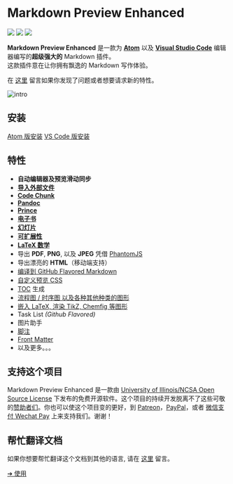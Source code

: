 # Markdown Preview Enhanced

[![](https://img.shields.io/github/tag/shd101wyy/markdown-preview-enhanced.svg)](https://github.com/shd101wyy/markdown-preview-enhanced/releases) ![](https://img.shields.io/apm/dm/markdown-preview-enhanced.svg)  [![](https://img.shields.io/github/stars/shd101wyy/markdown-preview-enhanced.svg?style=social&label=Star)](https://github.com/shd101wyy/markdown-preview-enhanced)  

**Markdown Preview Enhanced** 是一款为 [**Atom**](https://atom.io/packages/markdown-preview-enhanced) 以及 [**Visual Studio Code**](https://marketplace.visualstudio.com/items?itemName=shd101wyy.markdown-preview-enhanced) 编辑器编写的**超级强大的** Markdown 插件。    
这款插件意在让你拥有飘逸的 Markdown 写作体验。

在 [这里](https://github.com/shd101wyy/markdown-preview-enhanced/issues) 留言如果你发现了问题或者想要请求新的特性。

![intro](https://user-images.githubusercontent.com/1908863/28227953-eb6eefa4-68a1-11e7-8769-96ea83facf3b.png)

## 安装
[Atom 版安装](zh-cn/installation.md)
[VS Code 版安装](zh-cn/vscode-installation.md)

## 特性

- **自动编辑器及预览滑动同步**  
- **[导入外部文件](zh-cn/file-imports.md)**
- **[Code Chunk](zh-cn/code-chunk.md)**
- **[Pandoc](zh-cn/pandoc.md)**
- **[Prince](zh-cn/prince.md)**  
- **[电子书](zh-cn/ebook.md)**
- **[幻灯片](zh-cn/presentation.md)**
- **[可扩展性](developer.md?id=how-to-write-extensions)**
- **[LaTeX 数学](zh-cn/math.md)**  
- 导出 **PDF**, **PNG**, 以及 **JPEG** 凭借 [PhantomJS](zh-cn/phantomjs.md)   
- 导出漂亮的 **HTML**（移动端支持）  
- [编译到 GitHub Flavored Markdown](zh-cn/markdown.md)
- [自定义预览 CSS](zh-cn/customize-css.md)  
- [TOC](zh-cn/toc.md) 生成  
- [流程图 / 时序图 以及各种其他种类的图形](zh-cn/diagrams.md)
- [嵌入 LaTeX, 渲染 TikZ, Chemfig 等图形](zh-cn/code-chunk.md?id=latex)
- Task List *(Github Flavored)*  
- 图片助手
- [脚注](https://github.com/shd101wyy/markdown-preview-enhanced/issues/35)  
- [Front Matter](https://github.com/shd101wyy/markdown-preview-enhanced/issues/100)
- 以及更多。。。

## 支持这个项目
Markdown Preview Enhanced 是一款由 [University of Illinois/NCSA Open Source License](LICENSE.md) 下发布的免费开源软件。这个项目的持续开发脱离不了这些可敬的[赞助者们](backers.md)。你也可以使这个项目变的更好，到 [Patreon](https://www.patreon.com/shd101wyy)，[PayPal](https://shd101wyy.github.io/markdown-preview-enhanced/#/paypal)，或者 [微信支付 Wechat Pay](https://shd101wyy.github.io/markdown-preview-enhanced/#/wechat) 上来支持我们。谢谢！

## 帮忙翻译文档
如果你想要帮忙翻译这个文档到其他的语言, 请在 [这里](https://github.com/shd101wyy/markdown-preview-enhanced/issues) 留言。      

[➔ 使用](zh-cn/usages.md)